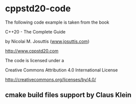 # cppstd20-code

The following code example is taken from the book

C++20 - The Complete Guide

by Nicolai M. Josuttis (www.josuttis.com)

http://www.cppstd20.com

The code is licensed under a

Creative Commons Attribution 4.0 International License

http://creativecommons.org/licenses/by/4.0/

## cmake build files support by Claus Klein
